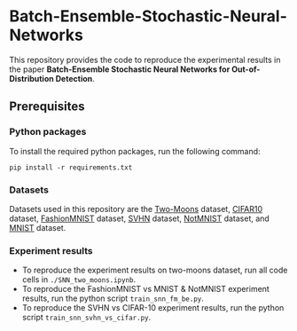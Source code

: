 # Batch-Ensemble-Stochastic-Neural-Networks
This repository provides the code to reproduce the experimental results in the paper **Batch-Ensemble Stochastic Neural Networks for Out-of-Distribution Detection**.

## Prerequisites

### Python packages

To install the required python packages, run the following command:

```
pip install -r requirements.txt
```


### Datasets
Datasets used in this repository are the [Two-Moons](https://scikit-learn.org/stable/modules/generated/sklearn.datasets.make_moons.html) dataset, [CIFAR10](http://citeseerx.ist.psu.edu/viewdoc/download?doi=10.1.1.222.9220&rep=rep1&type=pdf) dataset, [FashionMNIST](https://www.kaggle.com/datasets/zalando-research/fashionmnist) dataset, [SVHN](http://ufldl.stanford.edu/housenumbers/) dataset, [NotMNIST](https://www.kaggle.com/datasets/lubaroli/notmnist) dataset, and [MNIST](http://yann.lecun.com/exdb/mnist/) dataset.

### Experiment results

- To reproduce the experiment results on two-moons dataset, run all code cells in ```./SNN_two_moons.ipynb```.
- To reproduce the FashionMNIST vs MNIST & NotMNIST experiment results, run the python script ```train_snn_fm_be.py```.
- To reproduce the SVHN vs CIFAR-10 experiment results, run the python script ```train_snn_svhn_vs_cifar.py```.

